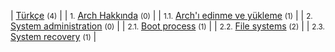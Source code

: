 | [Türkçe](/index.php/Category:T%C3%BCrk%C3%A7e "Category:Türkçe") <small>(4)</small> |
| <small>1.</small> [Arch Hakkında](/index.php/Category:About_Arch_(T%C3%BCrk%C3%A7e) "Category:About Arch (Türkçe)") <small>(0)</small> |
| <small>1.1.</small> [Arch'ı edinme ve yükleme](/index.php/Category:Getting_and_installing_Arch_(T%C3%BCrk%C3%A7e) "Category:Getting and installing Arch (Türkçe)") <small>(1)</small> |
| <small>2.</small> [System administration](/index.php/Category:System_administration_(T%C3%BCrk%C3%A7e) "Category:System administration (Türkçe)") <small>(0)</small> |
| <small>2.1.</small> [Boot process](/index.php/Category:Boot_process_(T%C3%BCrk%C3%A7e) "Category:Boot process (Türkçe)") <small>(1)</small> |
| <small>2.2.</small> [File systems](/index.php/Category:File_systems_(T%C3%BCrk%C3%A7e) "Category:File systems (Türkçe)") <small>(2)</small> |
| <small>2.3.</small> [System recovery](/index.php/Category:System_recovery_(T%C3%BCrk%C3%A7e) "Category:System recovery (Türkçe)") <small>(1)</small> |